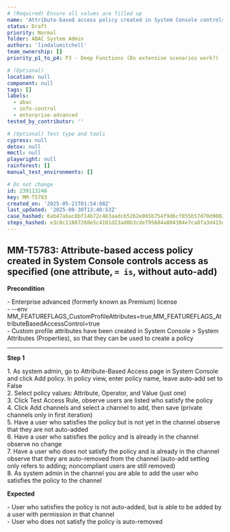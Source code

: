 ```yaml
---
# (Required) Ensure all values are filled up
name: 'Attribute-based access policy created in System Console controls access as specified (one attribute, `= is`, without auto-add)'
status: Draft
priority: Normal
folder: ABAC System Admin
authors: 'lindalumitchell'
team_ownership: []
priority_p1_to_p4: P3 - Deep Functions (Do extensive scenarios work?)

# (Optional)
location: null
component: null
tags: []
labels:
  - abac
  - info-control
  - enterprise-advanced
tested_by_contributor: ''

# (Optional) Test type and tools
cypress: null
detox: null
mmctl: null
playwright: null
rainforest: []
manual_test_environments: []

# Do not change
id: 239113248
key: MM-T5783
created_on: '2025-05-21T01:54:08Z'
last_updated: '2025-08-30T13:40:53Z'
case_hashed: 6ab47abac8bf14b72c463aadc652b2e065b754f9d6cf055b57d70d900251dc5bbc3ec7ffae03fb16a4086aad7c7d6965
steps_hashed: e3c8c11087260e5c4101d23ad0b3cde795684a804304e7ca8fa3d415d9a3c6baeef7fb7dc997110c8eea48ee445b1570
---
```


<!-- (Auto-generated) Based on frontmatter's "key" and "name" -->

## MM-T5783: Attribute-based access policy created in System Console controls access as specified (one attribute, `= is`, without auto-add)

**Precondition**

\- Enterprise advanced (formerly known as Premium) license\
\- --env MM\_FEATUREFLAGS\_CustomProfileAttributes=true,MM\_FEATUREFLAGS\_AttributeBasedAccessControl=true\
\- Custom profile attributes have been created in System Console > System ​Attributes (Properties), so that they can be used to create a policy

---

**Step 1**

1\. As system admin, go to Attribute-Based Access page in System Console and click Add policy. In policy view, enter policy name, leave auto-add set to False\
2\. Select policy values: Attribute, Operator, and Value (just one)\
3\. Click Test Access Rule, observe users are listed who satisfy the policy\
4\. Click Add channels and select a channel to add, then save (private channels only in first iteration)\
5\. Have a user who satisfies the policy but is not yet in the channel observe that they are not auto-added\
6\. Have a user who satisfies the policy and is already in the channel observe no change\
7\. Have a user who does not satisfy the policy and is already in the channel observe that they are auto-removed from the channel (auto-add setting only refers to adding; noncompliant users are still removed)\
8\. As system admin in the channel you are able to add the user who satisfies the policy to the channel

**Expected**

\- User who satisfies the policy is not auto-added, but is able to be added by a user with permission in that channel\
\- User who does not satisfy the policy is auto-removed

